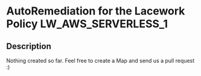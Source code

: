 # AutoRemediation for the Lacework Policy LW_AWS_SERVERLESS_1

## Description
Nothing created so far. Feel free to create a Map and send us a pull request :)
